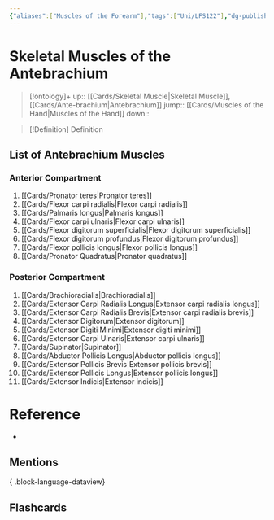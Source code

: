 ```yaml
---
{"aliases":["Muscles of the Forearm"],"tags":["Uni/LFS122"],"dg-publish":true,"permalink":"/cards/skeletal-muscles-of-the-antebrachium/","dgPassFrontmatter":true}
---
```


# Skeletal Muscles of the Antebrachium

> [!ontology]+
> up:: [[Cards/Skeletal Muscle\|Skeletal Muscle]], [[Cards/Ante-brachium\|Antebrachium]]
> jump:: [[Cards/Muscles of the Hand\|Muscles of the Hand]]
> down:: 

> [!Definition] Definition
> 

## List of Antebrachium Muscles
### Anterior Compartment

1. [[Cards/Pronator teres\|Pronator teres]]
2. [[Cards/Flexor carpi radialis\|Flexor carpi radialis]]
3. [[Cards/Palmaris longus\|Palmaris longus]]
4. [[Cards/Flexor carpi ulnaris\|Flexor carpi ulnaris]]
5. [[Cards/Flexor digitorum superficialis\|Flexor digitorum superficialis]]
6. [[Cards/Flexor digitorum profundus\|Flexor digitorum profundus]]
7. [[Cards/Flexor pollicis longus\|Flexor pollicis longus]]
8. [[Cards/Pronator Quadratus\|Pronator quadratus]]

### Posterior Compartment

1. [[Cards/Brachioradialis\|Brachioradialis]]
2. [[Cards/Extensor Carpi Radialis Longus\|Extensor carpi radialis longus]]
3. [[Cards/Extensor Carpi Radialis Brevis\|Extensor carpi radialis brevis]]
4. [[Cards/Extensor Digitorum\|Extensor digitorum]]
5. [[Cards/Extensor Digiti Minimi\|Extensor digiti minimi]]
6. [[Cards/Extensor Carpi Ulnaris\|Extensor carpi ulnaris]]
7. [[Cards/Supinator\|Supinator]]
8. [[Cards/Abductor Pollicis Longus\|Abductor pollicis longus]]
9. [[Cards/Extensor Pollicis Brevis\|Extensor pollicis brevis]]
10. [[Cards/Extensor Pollicis Longus\|Extensor pollicis longus]]
11. [[Cards/Extensor Indicis\|Extensor indicis]]

# Reference
- 

## Mentions

{ .block-language-dataview}

## Flashcards
